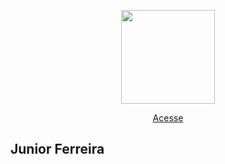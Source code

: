 <p align="center"><img src="http://juniorferreira.com.br/assets/images/junior-ferreira.png" width="150"></p>

<p align="center">
<a href="http://juniorferreira.com.br/">Acesse</a>
</p>

## Junior Ferreira